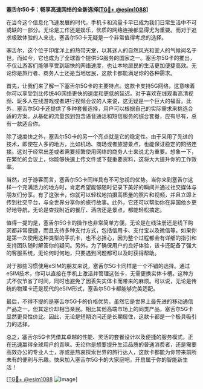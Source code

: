 **塞舌尔5G卡：畅享高速网络的全新选择[[TG💪+ @esim1088](https://t.me/s/esim1088)]**

在当今这个信息化飞速发展的时代，手机卡和流量卡早已成为我们日常生活中不可或缺的一部分。无论是工作还是娱乐，优质的网络连接都显得尤为重要。而对于追求极致体验的人来说，塞舌尔5G卡无疑是一个非常值得考虑的选择。

塞舌尔，这个位于印度洋上的热带天堂，以其迷人的自然风光和宜人的气候闻名于世。而如今，它也成为了全球首个提供5G服务的国家之一。塞舌尔5G卡的推出，不仅让游客们能够享受到超快的网络速度，也让本地居民的生活更加便捷高效。无论你是旅行者、商务人士还是当地居民，这款卡都能满足你的各种需求。

首先，让我们来了解一下塞舌尔5G卡的主要特点。这款卡支持5G网络，这意味着你可以享受到比传统4G网络更快的速度和更低的延迟。对于喜欢在线观看高清视频、玩多人在线游戏或者进行视频会议的人来说，这无疑是一个巨大的福音。此外，塞舌尔5G卡还提供了多种套餐选择，用户可以根据自己的实际需求来挑选合适的方案。从基础的流量包到包含语音通话和短信服务的综合套餐，应有尽有，总有一款适合你。

除了速度快之外，塞舌尔5G卡的另一个亮点就是它的稳定性。由于采用了先进的技术，即使在人多的地方，比如机场、商场或者旅游景点，也能保证稳定的网络连接。这对于经常出差或者需要频繁使用网络的商务人士来说尤为重要。想象一下，在繁忙的会议上，你能够快速上传文件或下载重要资料，这将大大提升你的工作效率。

当然，对于游客而言，塞舌尔5G卡同样具有不可忽视的优势。当你来到塞舌尔这样一个充满活力的地方时，肯定希望能够随时记录下美好的瞬间并通过社交媒体与朋友们分享。有了这张卡，你就可以轻松地拍摄高质量的照片和视频，并且立即上传到社交平台，与全世界分享你的旅行故事。此外，它还可以帮助你在异国他乡更好地导航，无论是查找附近的餐厅、酒店还是景点，都能轻松搞定。

值得一提的是，塞舌尔5G卡的操作也非常简单方便。无论是在线注册还是线下购买都非常便捷，而且支持多种支付方式，包括信用卡、支付宝以及微信等。如果你是第一次使用这种类型的手机卡，也不必担心，因为整个过程都会有详细的指引和支持团队随时解答你的疑问。另外，为了确保用户的良好体验，该卡还配备了强大的客服系统，无论何时何地，只要遇到问题都可以及时获得帮助。

对于那些习惯使用eSIM的朋友来说，塞舌尔5G卡同样是一个不错的选择。通过eSIM技术，你可以直接在手机上激活并管理这张卡，无需更换实体卡槽。这种方式不仅节省了时间，同时也避免了因丢失实体卡而带来的麻烦。可以说，无论是传统的物理卡还是现代的eSIM形式，塞舌尔5G卡都能够完美适配。

最后，不得不提的是塞舌尔5G卡的价格优势。虽然它是世界上最先进的移动通信产品之一，但其定价却相当亲民。相比其他高端市场上的同类产品，塞舌尔5G卡显然更具性价比。因此，无论是短期访问还是长期居住，这款卡都是一个极具吸引力的选择。

总之，塞舌尔5G卡凭借其卓越的性能、灵活的套餐设计以及便捷的服务模式，正在迅速赢得全球用户的青睐。无论你是想要提升生活品质的普通消费者，还是需要高效办公的专业人士，亦或是热衷探索世界的旅行达人，这款卡都能为你带来前所未有的便利与乐趣。快来加入塞舌尔5G卡的大家庭吧，开启属于你的智能新生活！

[[TG💪+ @esim1088](https://t.me/s/esim1088) ![Image](https://i.postimg.cc/4NQfJmqS/Snipaste-2025-05-13-00-14-12.png)]